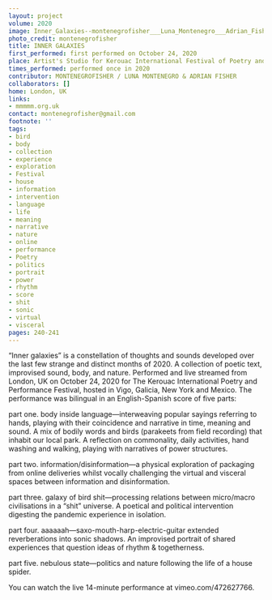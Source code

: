 ```yaml
---
layout: project
volume: 2020
image: Inner_Galaxies--montenegrofisher___Luna_Montenegro___Adrian_Fisher.jpg
photo_credit: montenegrofisher
title: INNER GALAXIES
first_performed: first performed on October 24, 2020
place: Artist's Studio for Kerouac International Festival of Poetry and Performance. 
times_performed: performed once in 2020
contributor: MONTENEGROFISHER / LUNA MONTENEGRO & ADRIAN FISHER
collaborators: []
home: London, UK
links:
- mmmmm.org.uk
contact: montenegrofisher@gmail.com
footnote: ''
tags:
- bird
- body
- collection
- experience
- exploration
- Festival
- house
- information
- intervention
- language
- life
- meaning
- narrative
- nature
- online
- performance
- Poetry
- politics
- portrait
- power
- rhythm
- score
- shit
- sonic
- virtual
- visceral
pages: 240-241
---
```

“Inner galaxies” is a constellation of thoughts and sounds developed over the last few strange and distinct months of 2020. A collection of poetic text, improvised sound, body, and nature. Performed and live streamed from London, UK on October 24, 2020 for The Kerouac International Poetry and Performance Festival, hosted in Vigo, Galicia, New York and Mexico. The performance was bilingual in an English-Spanish score of five parts:

part one. body inside language—interweaving popular sayings referring to hands, playing with their coincidence and narrative in time, meaning and sound. A mix of bodily words and birds (parakeets from field recording) that inhabit our local park. A reflection on commonality, daily activities, hand washing and walking, playing with narratives of power structures.

part two. information/disinformation—a physical exploration of packaging from online deliveries whilst vocally challenging the virtual and visceral spaces between information and disinformation. 

part three. galaxy of bird shit—processing relations between micro/macro civilisations in a “shit” universe. A poetical and political intervention digesting the pandemic experience in isolation.

part four. aaaaaah—saxo-mouth-harp-electric-guitar extended reverberations into sonic shadows. An improvised portrait of shared experiences that question ideas of rhythm & togetherness.

part five. nebulous state—politics and nature following the life of a house spider.

You can watch the live 14-minute performance at vimeo.com/472627766.